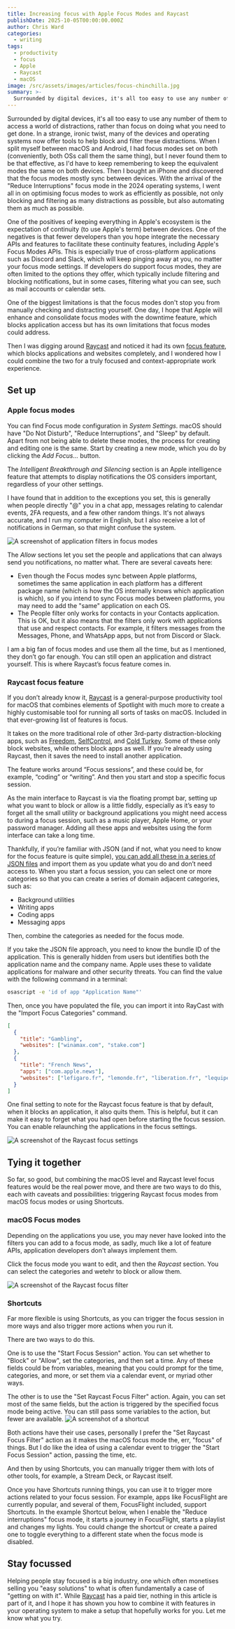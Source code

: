 ```yaml
---
title: Increasing focus with Apple Focus Modes and Raycast
publishDate: 2025-10-05T00:00:00.000Z
author: Chris Ward
categories:
  - writing
tags:
  - productivity
  - focus
  - Apple
  - Raycast
  - macOS
image: /src/assets/images/articles/focus-chinchilla.jpg
summary: >-
  Surrounded by digital devices, it's all too easy to use any number of them to access a world of distractions, rather than focus on doing what you need to get done. In a strange, ironic twist, many of the devices and operating systems now offer tools to help block and filter these distractions. When I split myself between macOS and Android, I had focus modes set on both (conveniently, both OSs call them the same thing), but I never found them to be that effective, as I'd have to keep remembering to keep the equivalent modes the same on both devices. Then I bought an iPhone and discovered that the focus modes mostly sync between devices.  With the arrival of the "Reduce Interruptions" focus mode in the 2024 operating systems, I went all in on optimising focus modes to work as efficiently as possible, not only blocking and filtering as many distractions as possible, but also automating them as much as possible.
---
```


Surrounded by digital devices, it's all too easy to use any number of them to access a world of distractions, rather than focus on doing what you need to get done. In a strange, ironic twist, many of the devices and operating systems now offer tools to help block and filter these distractions. When I split myself between macOS and Android, I had focus modes set on both (conveniently, both OSs call them the same thing), but I never found them to be that effective, as I'd have to keep remembering to keep the equivalent modes the same on both devices. Then I bought an iPhone and discovered that the focus modes mostly sync between devices. With the arrival of the "Reduce Interruptions" focus mode in the 2024 operating systems, I went all in on optimising focus modes to work as efficiently as possible, not only blocking and filtering as many distractions as possible, but also automating them as much as possible.

One of the positives of keeping everything in Apple's ecosystem is the expectation of continuity (to use Apple's term) between devices. One of the negatives is that fewer developers than you hope integrate the necessary APIs and features to facilitate these continuity features, including Apple's Focus Modes APIs. This is especially true of cross-platform applications such as Discord and Slack, which will keep pinging away at you, no matter your focus mode settings. If developers do support focus modes, they are often limited to the options they offer, which typically include filtering and blocking notifications, but in some cases, filtering what you can see, such as mail accounts or calendar sets.

One of the biggest limitations is that the focus modes don't stop you from manually checking and distracting yourself. One day, I hope that Apple will enhance and consolidate focus modes with the downtime feature, which blocks application access but has its own limitations that focus modes could address.

Then I was digging around [Raycast](https//go.chrischinchilla.com/raycast) and noticed it had its own [focus feature](https://www.raycast.com/core-features/focus), which blocks applications and websites completely, and I wondered how I could combine the two for a truly focused and context-appropriate work experience.

## Set up

### Apple focus modes

You can find Focus mode configuration in _System Settings_. macOS should have "Do Not Disturb", "Reduce Interruptions", and "Sleep" by default. Apart from not being able to delete these modes, the process for creating and editing one is the same. Start by creating a new mode, which you do by clicking the _Add Focus…_ button.

The _Intelligent Breakthrough and Silencing_ section is an Apple intelligence feature that attempts to display notifications the OS considers important, regardless of your other settings.

I have found that in addition to the exceptions you set, this is generally when people directly "@" you in a chat app, messages relating to calendar events, 2FA requests, and a few other random things. It's not always accurate, and I run my computer in English, but I also receive a lot of notifications in German, so that might confuse the system.

![A screenshot of application filters in focus modes](/src/assets/images/articles/focus-app-filters.jpeg)

The _Allow_ sections let you set the people and applications that can always send you notifications, no matter what. There are several caveats here:

- Even though the Focus modes sync between Apple platforms, sometimes the same application in each platform has a different package name (which is how the OS internally knows which application is which), so if you intend to sync Focus modes between platforms, you may need to add the "same" application on each OS.
- The People filter only works for contacts in your Contacts application. This is OK, but it also means that the filters only work with applications that use and respect contacts. For example, it filters messages from the Messages, Phone, and WhatsApp apps, but not from Discord or Slack.

I am a big fan of focus modes and use them all the time, but as I mentioned, they don’t go far enough. You can still open an application and distract yourself. This is where Raycast’s focus feature comes in.

### Raycast focus feature

If you don’t already know it, [Raycast](https://go.chrischinchilla.com/raycast) is a general-purpose productivity tool for macOS that combines elements of Spotlight with much more to create a highly customisable tool for running all sorts of tasks on macOS. Included in that ever-growing list of features is focus.

It takes on the more traditional role of other 3rd-party distraction-blocking apps, such as [Freedom](https://freedom.to), [SelfControl](https://selfcontrolapp.com), and [Cold Turkey](https://getcoldturkey.com). Some of these only block websites, while others block apps as well. If you’re already using Raycast, then it saves the need to install another application.

The feature works around “Focus sessions”, and these could be, for example, “coding” or “writing”. And then you start and stop a specific focus session.

As the main interface to Raycast is via the floating prompt bar, setting up what you want to block or allow is a little fiddly, especially as it’s easy to forget all the small utility or background applications you might need access to during a focus session, such as a music player, Apple Home, or your password manager. Adding all these apps and websites using the form interface can take a long time.

Thankfully, if you’re familiar with JSON (and if not, what you need to know for the focus feature is quite simple), [you can add all these in a series of JSON files](https://manual.raycast.com/focus/how-to-import-focus-categories) and import them as you update what you do and don’t need access to. When you start a focus session, you can select one or more categories so that you can create a series of domain adjacent categories, such as:

- Background utilities
- Writing apps
- Coding apps
- Messaging apps

Then, combine the categories as needed for the focus mode.

If you take the JSON file approach, you need to know the bundle ID of the application. This is generally hidden from users but identifies both the application name and the company name. Apple uses these to validate applications for malware and other security threats. You can find the value with the following command in a terminal:

```bash
osascript -e 'id of app "Application Name"'
```

Then, once you have populated the file, you can import it into RayCast with the "Import Focus Categories" command.

```json
[
  {
    "title": "Gambling",
    "websites": ["winamax.com", "stake.com"]
  },
  {
    "title": "French News",
    "apps": ["com.apple.news"],
    "websites": ["lefigaro.fr", "lemonde.fr", "liberation.fr", "lequipe.fr"]
  }
]
```

One final setting to note for the Raycast focus feature is that by default, when it blocks an application, it also quits them. This is helpful, but it can make it easy to forget what you had open before starting the focus session. You can enable relaunching the applications in the focus settings.

![A screenshot of the Raycast focus settings](/src/assets/images/articles/raycast-focus-quit.png)

## Tying it together

So far, so good, but combining the macOS level and Raycast level focus features would be the real power move, and there are two ways to do this, each with caveats and possibilities: triggering Raycast focus modes from macOS focus modes or using Shortcuts.

### macOS Focus modes

Depending on the applications you use, you may never have looked into the filters you can add to a focus mode, as sadly, much like a lot of feature APIs, application developers don't always implement them.

Click the focus mode you want to edit, and then the _Raycast_ section. You can select the categories and wetehr to block or allow them.

![A screenshot of the Raycast focus filter](/src/assets/images/articles/add-raycast-focus-filter.jpeg)

### Shortcuts

Far more flexible is using Shortcuts, as you can trigger the focus session in more ways and also trigger more actions when you run it.

There are two ways to do this.

One is to use the "Start Focus Session" action. You can set whether to "Block" or "Allow", set the categories, and then set a time. Any of these fields could be from variables, meaning that you could prompt for the time, categories, and more, or set them via a calendar event, or myriad other ways.

The other is to use the "Set Raycast Focus Filter" action. Again, you can set most of the same fields, but the action is triggered by the specified focus mode being active. You can still pass some variables to the action, but fewer are available.
![A screenshot of a shortcut](/src/assets/images/articles/focus-shortcut.jpeg)


Both actions have their use cases, personally I prefer the "Set Raycast Focus Filter" action as it makes the macOS focus mode the, err, "focus" of things. But I do like the idea of using a calendar event to trigger the "Start Focus Session" action, passing the time, etc.

And then by using Shortcuts, you can manually trigger them with lots of other tools, for example, a Stream Deck, or Raycast itself.

Once you have Shortcuts running things, you can use it to trigger more actions related to your focus session. For example, apps like FocusFlight are currently popular, and several of them, FocusFlight included, support Shortcuts. In the example Shortcut below, when I enable the "Reduce interruptions" focus mode, it starts a journey in FocusFlight, starts a playlist and changes my lights. You could change the shortcut or create a paired one to toggle everything to a different state when the focus mode is disabled.

## Stay focussed

Helping people stay focused is a big industry, one which often monetises selling you "easy solutions" to what is often fundamentally a case of "getting on with it". While [Raycast](https://go.chrischinchilla.com/raycast) has a paid tier, nothing in this article is part of it, and I hope it has shown you how to combine it with features in your operating system to make a setup that hopefully works for you. Let me know what you try.
